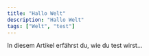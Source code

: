 ```yaml
---
title: "Hallo Welt"
description: "Hallo Welt"
tags: ["Welt", "test"]
---
```


In diesem Artikel erfährst du, wie du test wirst...
